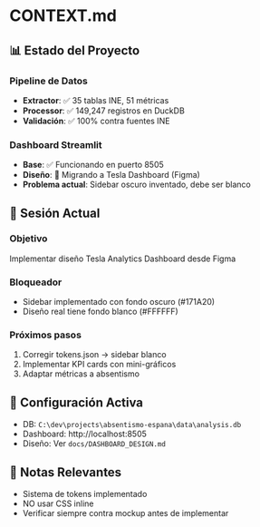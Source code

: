 # CONTEXT.md

## 📊 Estado del Proyecto

### Pipeline de Datos
- **Extractor**: ✅ 35 tablas INE, 51 métricas
- **Processor**: ✅ 149,247 registros en DuckDB
- **Validación**: ✅ 100% contra fuentes INE

### Dashboard Streamlit
- **Base**: ✅ Funcionando en puerto 8505
- **Diseño**: 🔄 Migrando a Tesla Dashboard (Figma)
- **Problema actual**: Sidebar oscuro inventado, debe ser blanco

## 🎯 Sesión Actual

### Objetivo
Implementar diseño Tesla Analytics Dashboard desde Figma

### Bloqueador
- Sidebar implementado con fondo oscuro (#171A20)
- Diseño real tiene fondo blanco (#FFFFFF)

### Próximos pasos
1. Corregir tokens.json → sidebar blanco
2. Implementar KPI cards con mini-gráficos
3. Adaptar métricas a absentismo

## 🔧 Configuración Activa
- DB: `C:\dev\projects\absentismo-espana\data\analysis.db`
- Dashboard: http://localhost:8505
- Diseño: Ver `docs/DASHBOARD_DESIGN.md`

## 📝 Notas Relevantes
- Sistema de tokens implementado
- NO usar CSS inline
- Verificar siempre contra mockup antes de implementar